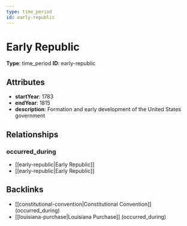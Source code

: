 ```yaml
---
type: time_period
id: early-republic
---
```


# Early Republic

**Type**: time_period
**ID**: early-republic

## Attributes

- **startYear**: 1783
- **endYear**: 1815
- **description**: Formation and early development of the United States government

## Relationships

### occurred_during

- [[early-republic|Early Republic]]
- [[early-republic|Early Republic]]

## Backlinks

- [[constitutional-convention|Constitutional Convention]] (occurred_during)
- [[louisiana-purchase|Louisiana Purchase]] (occurred_during)

